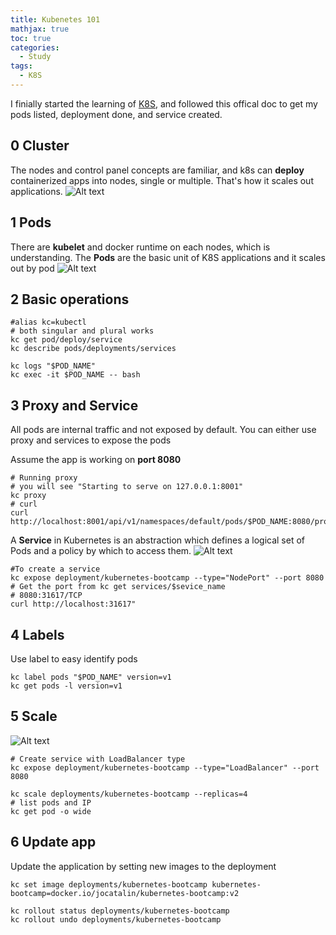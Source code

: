 ```yaml
---
title: Kubenetes 101
mathjax: true
toc: true
categories:
  - Study
tags:
  - K8S
---
```


I finially started the learning of [K8S](https://kubernetes.io/docs/tutorials/kubernetes-basics), and followed this offical doc to get my pods listed, deployment done, and service created. 

## 0 Cluster  
The nodes and control panel concepts are familiar, and k8s can **deploy** containerized apps into nodes, single or multiple. That's how it scales out applications.
![Alt text](/code23/assets/images/2024/24-08-19-k8s-101_files/cluster.png)

## 1 Pods  
There are **kubelet** and docker runtime on each nodes, which is understanding. 
The **Pods** are the basic unit of K8S applications and it scales out by pod
![Alt text](/code23/assets/images/2024/24-08-19-k8s-101_files/pods.png)

## 2 Basic operations
```shell
#alias kc=kubectl
# both singular and plural works
kc get pod/deploy/service
kc describe pods/deployments/services

kc logs "$POD_NAME"
kc exec -it $POD_NAME -- bash
```

## 3 Proxy and Service 
All pods are internal traffic and not exposed by default. You can either use proxy and services to expose the pods

Assume the app is working on **port 8080**
```shell
# Running proxy 
# you will see "Starting to serve on 127.0.0.1:8001"
kc proxy
# curl 
curl http://localhost:8001/api/v1/namespaces/default/pods/$POD_NAME:8080/proxy/
```
A **Service** in Kubernetes is an abstraction which defines a logical set of Pods and a policy by which to access them. 
![Alt text](/code23/assets/images/2024/24-08-19-k8s-101_files/service.png)
```shell
#To create a service 
kc expose deployment/kubernetes-bootcamp --type="NodePort" --port 8080
# Get the port from kc get services/$sevice_name
# 8080:31617/TCP
curl http://localhost:31617"
```

## 4 Labels
Use label to easy identify pods
```shell
kc label pods "$POD_NAME" version=v1
kc get pods -l version=v1
```

## 5 Scale
![Alt text](/code23/assets/images/2024/24-08-19-k8s-101_files/scale.png)
```shell
# Create service with LoadBalancer type
kc expose deployment/kubernetes-bootcamp --type="LoadBalancer" --port 8080

kc scale deployments/kubernetes-bootcamp --replicas=4
# list pods and IP
kc get pod -o wide
```

## 6 Update app
Update the application by setting new images to the deployment
```shell
kc set image deployments/kubernetes-bootcamp kubernetes-bootcamp=docker.io/jocatalin/kubernetes-bootcamp:v2

kc rollout status deployments/kubernetes-bootcamp
kc rollout undo deployments/kubernetes-bootcamp
```